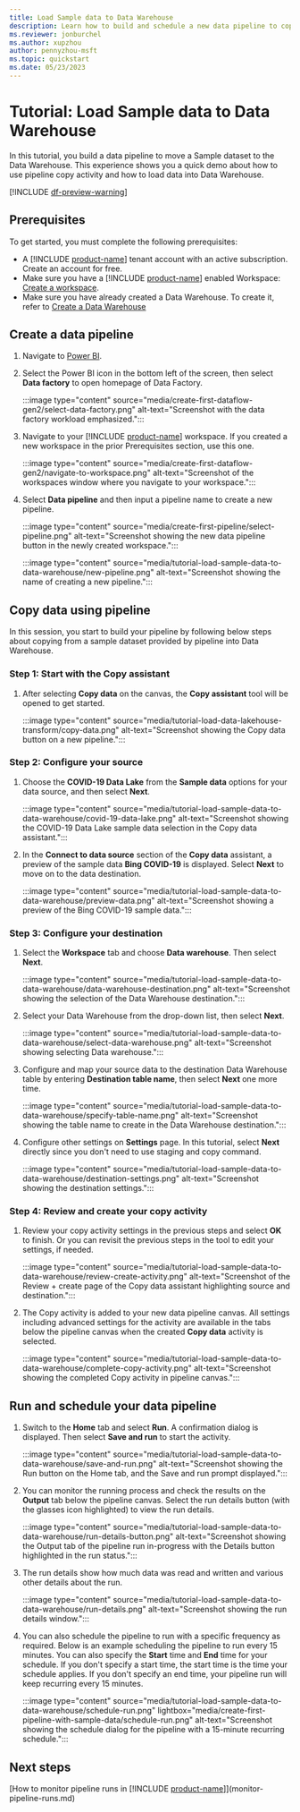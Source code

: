 ```yaml
---
title: Load Sample data to Data Warehouse
description: Learn how to build and schedule a new data pipeline to copy sample data to a Data Warehouse.
ms.reviewer: jonburchel
ms.author: xupzhou
author: pennyzhou-msft
ms.topic: quickstart
ms.date: 05/23/2023
---
```


# Tutorial: Load Sample data to Data Warehouse

In this tutorial, you build a data pipeline to move a Sample dataset to the Data Warehouse. This experience shows you a quick demo about how to use pipeline copy activity and how to load data into Data Warehouse.

[!INCLUDE [df-preview-warning](includes/data-factory-preview-warning)]

## Prerequisites

To get started, you must complete the following prerequisites:

- A [!INCLUDE [product-name](../includes/product-name.md)] tenant account with an active subscription. Create an account for free.
- Make sure you have a [!INCLUDE [product-name](../includes/product-name.md)] enabled Workspace: [Create a workspace](../get-started/create-workspaces.md).
- Make sure you have already created a Data Warehouse. To create it, refer to [Create a Data Warehouse](../data-warehouse/create-warehouse.md)

## Create a data pipeline

1. Navigate to [Power BI](https://app.powerbi.com/).
1. Select the Power BI icon in the bottom left of the screen, then select **Data factory** to open homepage of Data Factory.

   :::image type="content" source="media/create-first-dataflow-gen2/select-data-factory.png" alt-text="Screenshot with the data factory workload emphasized.":::

1. Navigate to your [!INCLUDE [product-name](../includes/product-name.md)] workspace. If you created a new workspace in the prior Prerequisites section, use this one.

   :::image type="content" source="media/create-first-dataflow-gen2/navigate-to-workspace.png" alt-text="Screenshot of the workspaces window where you navigate to your workspace.":::

1. Select **Data pipeline** and then input a pipeline name to create a new pipeline.

   :::image type="content" source="media/create-first-pipeline/select-pipeline.png" alt-text="Screenshot showing the new data pipeline button in the newly created workspace.":::

   :::image type="content" source="media/tutorial-load-sample-data-to-data-warehouse/new-pipeline.png" alt-text="Screenshot showing the name of creating a new pipeline.":::

## Copy data using pipeline

In this session, you start to build your pipeline by following below steps about copying from a sample dataset provided by pipeline into Data Warehouse.

### Step 1: Start with the Copy assistant

1. After selecting **Copy data** on the canvas,  the **Copy assistant** tool will be opened to get started.

   :::image type="content" source="media/tutorial-load-data-lakehouse-transform/copy-data.png" alt-text="Screenshot showing the Copy data button on a new pipeline.":::

### Step 2: Configure your source

1. Choose the **COVID-19 Data Lake** from the **Sample data** options for your data source, and then select **Next**.

   :::image type="content" source="media/tutorial-load-sample-data-to-data-warehouse/covid-19-data-lake.png" alt-text="Screenshot showing the COVID-19 Data Lake sample data selection in the Copy data assistant.":::

1. In the **Connect to data source** section of the **Copy data** assistant, a preview of the sample data **Bing COVID-19** is displayed. Select **Next** to move on to the data destination.

   :::image type="content" source="media/tutorial-load-sample-data-to-data-warehouse/preview-data.png" alt-text="Screenshot showing a preview of the Bing COVID-19 sample data.":::

### Step 3: Configure your destination

1. Select the **Workspace** tab and choose **Data warehouse**. Then select **Next**.

   :::image type="content" source="media/tutorial-load-sample-data-to-data-warehouse/data-warehouse-destination.png" alt-text="Screenshot showing the selection of the Data Warehouse destination.":::

1. Select your Data Warehouse from the drop-down list, then select **Next**. 

   :::image type="content" source="media/tutorial-load-sample-data-to-data-warehouse/select-data-warehouse.png" alt-text="Screenshot showing selecting Data warehouse.":::

1. Configure and map your source data to the destination Data Warehouse table by entering **Destination table name**, then select **Next** one more time.

   :::image type="content" source="media/tutorial-load-sample-data-to-data-warehouse/specify-table-name.png" alt-text="Screenshot showing the table name to create in the Data Warehouse destination.":::

1. Configure other settings on **Settings** page. In this tutorial, select **Next** directly since you don't need to use staging and copy command.

   :::image type="content" source="media/tutorial-load-sample-data-to-data-warehouse/destination-settings.png" alt-text="Screenshot showing the destination settings.":::

### Step 4: Review and create your copy activity

1. Review your copy activity settings in the previous steps and select **OK** to finish. Or you can revisit the previous steps in the tool to edit your settings, if needed.

   :::image type="content" source="media/tutorial-load-sample-data-to-data-warehouse/review-create-activity.png" alt-text="Screenshot of the Review + create page of the Copy data assistant highlighting source and destination.":::

1. The Copy activity is added to your new data pipeline canvas. All settings including advanced settings for the activity are available in the tabs below the pipeline canvas when the created **Copy data** activity is selected.

   :::image type="content" source="media/tutorial-load-sample-data-to-data-warehouse/complete-copy-activity.png" alt-text="Screenshot showing the completed Copy activity in pipeline canvas.":::

## Run and schedule your data pipeline

1. Switch to the **Home** tab and select **Run**. A confirmation dialog is displayed. Then select **Save and run** to start the activity.

   :::image type="content" source="media/tutorial-load-sample-data-to-data-warehouse/save-and-run.png" alt-text="Screenshot showing the Run button on the Home tab, and the Save and run prompt displayed.":::

1. You can monitor the running process and check the results on the **Output** tab below the pipeline canvas.  Select the run details button (with the glasses icon highlighted) to view the run details.

   :::image type="content" source="media/tutorial-load-sample-data-to-data-warehouse/run-details-button.png" alt-text="Screenshot showing the Output tab of the pipeline run in-progress with the Details button highlighted in the run status.":::

1. The run details show how much data was read and written and various other details about the run.

   :::image type="content" source="media/tutorial-load-sample-data-to-data-warehouse/run-details.png" alt-text="Screenshot showing the run details window.":::

1. You can also schedule the pipeline to run with a specific frequency as required. Below is an example scheduling the pipeline to run every 15 minutes. You can also specify the **Start** time and **End** time for your schedule. If you don't specify a start time, the start time is the time your schedule applies. If you don't specify an end time, your pipeline run will keep recurring every 15 minutes.

   :::image type="content" source="media/tutorial-load-sample-data-to-data-warehouse/schedule-run.png" lightbox="media/create-first-pipeline-with-sample-data/schedule-run.png" alt-text="Screenshot showing the schedule dialog for the pipeline with a 15-minute recurring schedule.":::

## Next steps

[How to monitor pipeline runs in [!INCLUDE [product-name](../includes/product-name.md)]](monitor-pipeline-runs.md)
